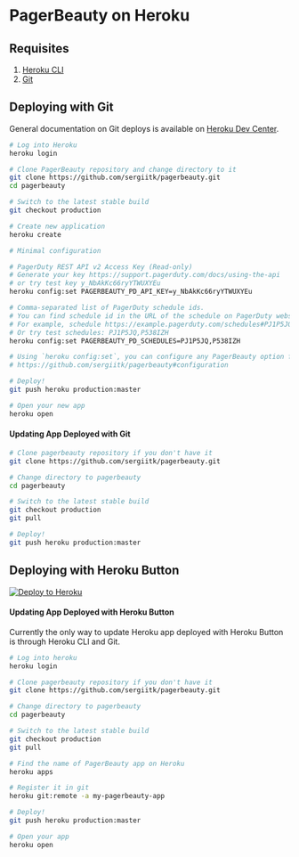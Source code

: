 # PagerBeauty on Heroku

## Requisites

1. [Heroku CLI](https://devcenter.heroku.com/articles/heroku-cli#download-and-install)
2. [Git](https://git-scm.com/book/en/v2/Getting-Started-First-Time-Git-Setup)

## Deploying with Git

General documentation on Git deploys is available on [Heroku Dev Center](https://devcenter.heroku.com/articles/git).

```sh
# Log into Heroku
heroku login

# Clone PagerBeauty repository and change directory to it
git clone https://github.com/sergiitk/pagerbeauty.git
cd pagerbeauty

# Switch to the latest stable build
git checkout production

# Create new application
heroku create

# Minimal configuration

# PagerDuty REST API v2 Access Key (Read-only)
# Generate your key https://support.pagerduty.com/docs/using-the-api
# or try test key y_NbAkKc66ryYTWUXYEu
heroku config:set PAGERBEAUTY_PD_API_KEY=y_NbAkKc66ryYTWUXYEu

# Comma-separated list of PagerDuty schedule ids.
# You can find schedule id in the URL of the schedule on PagerDuty website after symbol #
# For example, schedule https://example.pagerduty.com/schedules#PJ1P5JQ has id PJ1P5JQ
# Or try test schedules: PJ1P5JQ,P538IZH
heroku config:set PAGERBEAUTY_PD_SCHEDULES=PJ1P5JQ,P538IZH

# Using `heroku config:set`, you can configure any PagerBeauty option from this list:
# https://github.com/sergiitk/pagerbeauty#configuration

# Deploy!
git push heroku production:master

# Open your new app
heroku open
```

#### Updating App Deployed with Git
```sh
# Clone pagerbeauty repository if you don't have it
git clone https://github.com/sergiitk/pagerbeauty.git

# Change directory to pagerbeauty
cd pagerbeauty

# Switch to the latest stable build
git checkout production
git pull

# Deploy!
git push heroku production:master
```

## Deploying with Heroku Button
[![Deploy to Heroku](https://www.herokucdn.com/deploy/button.svg)](https://heroku.com/deploy?template=https://github.com/sergiitk/pagerbeauty)

#### Updating App Deployed with Heroku Button
Currently the only way to update Heroku app deployed with Heroku Button is
through Heroku CLI and Git.

```sh
# Log into heroku
heroku login

# Clone pagerbeauty repository if you don't have it
git clone https://github.com/sergiitk/pagerbeauty.git

# Change directory to pagerbeauty
cd pagerbeauty

# Switch to the latest stable build
git checkout production
git pull

# Find the name of PagerBeauty app on Heroku
heroku apps

# Register it in git
heroku git:remote -a my-pagerbeauty-app

# Deploy!
git push heroku production:master

# Open your app
heroku open
```
